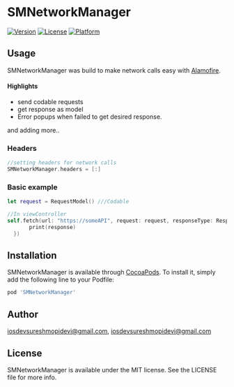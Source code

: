 # SMNetworkManager

[![Version](https://img.shields.io/cocoapods/v/SMNetworkManager.svg?style=flat)](https://cocoapods.org/pods/SMNetworkManager)
[![License](https://img.shields.io/cocoapods/l/SMNetworkManager.svg?style=flat)](https://cocoapods.org/pods/SMNetworkManager)
[![Platform](https://img.shields.io/cocoapods/p/SMNetworkManager.svg?style=flat)](https://cocoapods.org/pods/SMNetworkManager)


## Usage
SMNetworkManager was build to make network calls easy with [Alamofire](https://github.com/Alamofire/Alamofire). 

#### Highlights
- send codable requests
- get response as model
- Error popups when failed to get desired response.

and adding more..

### Headers
 ```swift
//setting headers for network calls
SMNetworkManager.headers = [:]
```
### Basic example
```swift
let request = RequestModel() ///Codable

//In viewController
self.fetch(url: "https://someAPI", request: request, responseType: ResponseModel.self, paramEncoding: .default) { [weak self] (response) in
       print(response)
  })
```

## Installation

SMNetworkManager is available through [CocoaPods](https://cocoapods.org). To install
it, simply add the following line to your Podfile:

```ruby
pod 'SMNetworkManager'
```

## Author

iosdevsureshmopidevi@gmail.com, iosdevsureshmopidevi@gmail.com

## License

SMNetworkManager is available under the MIT license. See the LICENSE file for more info.
